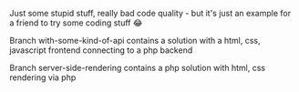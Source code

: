 Just some stupid stuff, really bad code quality - but it's just an example for a friend to try some coding stuff 😂


Branch with-some-kind-of-api contains a solution with a html, css, javascript frontend connecting to a php backend

Branch server-side-rendering contains a php solution with html, css rendering via php